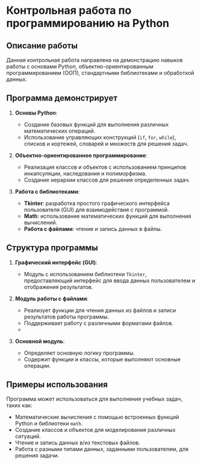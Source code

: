 # Контрольная работа по программированию на Python

## Описание работы

Данная контрольная работа направлена на демонстрацию навыков работы с основами Python, объектно-ориентированным программированием (ООП), стандартными библиотеками и обработкой данных.

## Программа демонстрирует

1. **Основы Python**:
   - Создание базовых функций для выполнения различных математических операций.
   - Использование управляющих конструкций (`if`, `for`, `while`), списков и кортежей, словарей и множеств для решения задач.

2. **Объектно-ориентированное программирование**:
   - Реализация классов и объектов с использованием принципов инкапсуляции, наследования и полиморфизма.
   - Создание иерархии классов для решения определенных задач.

3. **Работа с библиотеками**:
   - **Tkinter**: разработка простого графического интерфейса пользователя (GUI) для взаимодействия с программой.
   - **Math**: использование математических функций для выполнения вычислений.
   - **Работа с файлами**: чтение и запись данных в файлы.

## Структура программы

1. **Графический интерфейс (GUI)**:
   - Модуль с использованием библиотеки `Tkinter`, предоставляющий интерфейс для ввода данных пользователем и отображения результатов.

2. **Модуль работы с файлами**:
   - Реализует функции для чтения данных из файлов и записи результатов работы программы.
   - Поддерживает работу с различными форматами файлов.
   - 
3. **Основной модуль**:
   - Определяет основную логику программы.
   - Содержит функции и классы, которые выполняют основные операции.

## Примеры использования

Программа может использоваться для выполнения учебных задач, таких как:
- Математические вычисления с помощью встроенных функций Python и библиотеки `math`.
- Создание классов и объектов для моделирования различных ситуаций.
- Чтение и запись данных в/из текстовых файлов.
- Работа с разными типами данных, заданными пользователем, для решения задачи.
